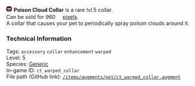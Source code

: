 ![ ](https://raw.githubusercontent.com/Ceterai/Enternia/main/items/augments/pet/ct_warped_collar.png) **Poison Cloud Collar** is a rare lvl.5 collar.  
Can be sold for *960* <img src="https://starbounder.org/mediawiki/images/2/21/Pixel.png" width="12" height="16"/> [pixels](https://starbounder.org/Pixel).  
A collar that causes your pet to periodically spray poison clouds around it.

### Technical Information

Tags: `accessory` `collar` `enhancement` `warped`  
Level: 5  
Species: [Generic](https://starbounder.org/Perfectly_Generic_Item)  
In-game ID: `ct_warped_collar`  
File path (GitHub link): [`/items/augments/pet/ct_warped_collar.augment`](https://github.com/Ceterai/Enternia/blob/main/items/augments/pet/ct_warped_collar.augment)
